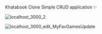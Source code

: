 Khatabook Clone 
Simple CRUD application ✨


![localhost_3000_2](https://github.com/user-attachments/assets/a9ef5783-2abc-4614-9a33-7fa9f6c9a934)

![localhost_3000_edit_MyFavGamesUpdate](https://github.com/user-attachments/assets/3d5465ed-bf9b-43ad-b7a6-c8acf5677d7d)
